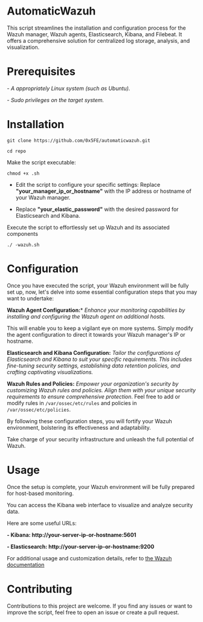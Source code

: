 # AutomaticWazuh

This script streamlines the installation and configuration process for the Wazuh manager, Wazuh agents, Elasticsearch, Kibana, and Filebeat. It offers a comprehensive solution for centralized log storage, analysis, and visualization.

# Prerequisites

*- A appropriately Linux system (such as Ubuntu).*

*- Sudo privileges on the target system.*

# Installation

`git clone https://github.com/0x5FE/automaticwazuh.git`

`cd repo`

Make the script executable:

`chmod +x .sh`

- Edit the script to configure your specific settings: Replace **"your_manager_ip_or_hostname"** with the IP address or hostname of your Wazuh manager.   

- Replace **"your_elastic_password"** with the desired password for Elasticsearch and Kibana.

Execute the script to effortlessly set up Wazuh and its associated components

`./ -wazuh.sh`

# Configuration

Once you have executed the script, your Wazuh environment will be fully set up, now, let's delve into some essential configuration steps that you may want to undertake:

**Wazuh Agent Configuration:*** *Enhance your monitoring capabilities by installing and configuring the Wazuh agent on additional hosts.*

This will enable you to keep a vigilant eye on more systems. Simply modify the agent configuration to direct it towards your Wazuh manager's IP or hostname.

**Elasticsearch and Kibana Configuration:** *Tailor the configurations of Elasticsearch and Kibana to suit your specific requirements. This includes fine-tuning security settings, establishing data retention policies, and crafting captivating visualizations.*

**Wazuh Rules and Policies:** *Empower your organization's security by customizing Wazuh rules and policies. Align them with your unique security requirements to ensure comprehensive protection*. Feel free to add or modify rules in `/var/ossec/etc/rules` and policies in `/var/ossec/etc/policies`.

By following these configuration steps, you will fortify your Wazuh environment, bolstering its effectiveness and adaptability. 

Take charge of your security infrastructure and unleash the full potential of Wazuh.

# Usage

Once the setup is complete, your Wazuh environment will be fully prepared for host-based monitoring. 

You can access the Kibana web interface to visualize and analyze security data. 

Here are some useful URLs:

**- Kibana: http://your-server-ip-or-hostname:5601**

**- Elasticsearch: http://your-server-ip-or-hostname:9200**

For additional usage and customization details, refer to [the Wazuh documentation](https://documentation.wazuh.com/current/) 

# Contributing

Contributions to this project are welcome. If you find any issues or want to improve the script, feel free to open an issue or create a pull request.

